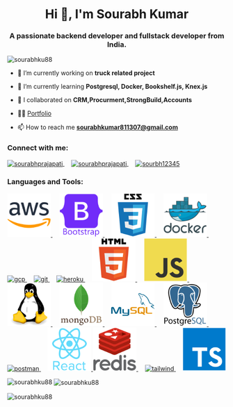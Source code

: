 
<h1 align="center">Hi 👋, I'm Sourabh Kumar</h1>
<h3 align="center">A passionate backend developer and fullstack developer from India.</h3>

<p align="left"> <img src="https://komarev.com/ghpvc/?username=sourabhku88&label=Profile%20views&color=0e75b6&style=flat" alt="sourabhku88" /> </p>

- 🔭 I’m currently working on **truck related project**

- 🌱 I’m currently learning **Postgresql, Docker, Bookshelf.js, Knex.js**

- 👯 I collaborated on **CRM,Procurment,StrongBuild,Accounts**

- 👨‍💻 [Portfolio](https://sourabhtech.netlify.app)

- 📫 How to reach me **sourabhkumar811307@gmail.com**

<h3 align="left">Connect with me:</h3>
<p align="left" width="100vw">
<a href="https://linkedin.com/in/sourabhprajapati" target="_blank">
  <img align="center" src="https://raw.githubusercontent.com/rahuldkjain/github-profile-readme-generator/master/src/images/icons/Social/linked-in-alt.svg" alt="sourabhprajapati" height="70" width="70" />
</a> 
  <span> &nbsp &nbsp‎‎‎‎‎ </span>
   
<a href="https://instagram.com/__sourabhprajapati" target="blank">
  <img align="center" src="https://raw.githubusercontent.com/rahuldkjain/github-profile-readme-generator/master/src/images/icons/Social/instagram.svg" alt="sourabhprajapati" height="100" width="70" />
</a>
  <span> &nbsp &nbsp‎‎‎‎‎ </span>
<a href="https://www.leetcode.com/sourabh_12345" target="blank">
  <img align="center" src="https://raw.githubusercontent.com/rahuldkjain/github-profile-readme-generator/master/src/images/icons/Social/leet-code.svg" alt="sourbh12345" height="70" width="70" />
</a>
</p>

<h3 align="left">Languages and Tools:</h3>
<p align="left">
  <a href="https://aws.amazon.com" target="_blank" rel="noreferrer" marging="8px">
    <img src="https://raw.githubusercontent.com/devicons/devicon/master/icons/amazonwebservices/amazonwebservices-original-wordmark.svg" alt="aws" width="100" height="100"/> 
  </a>
   <span> &nbsp &nbsp‎‎‎‎‎ </span>
  <a href="https://getbootstrap.com" target="_blank" rel="noreferrer"> 
    <img src="https://raw.githubusercontent.com/devicons/devicon/master/icons/bootstrap/bootstrap-plain-wordmark.svg" alt="bootstrap" width="100" height="100"/>
  </a>
   <span> &nbsp &nbsp‎‎‎‎‎ </span>
  <a href="https://www.w3schools.com/css/" target="_blank" rel="noreferrer">
      <img src="https://raw.githubusercontent.com/devicons/devicon/master/icons/css3/css3-original-wordmark.svg" alt="css3" width="100" height="100"/> 
  </a>
   <span> &nbsp &nbsp‎‎‎‎‎ </span>
  <a href="https://www.docker.com/" target="_blank" rel="noreferrer">
    <img src="https://raw.githubusercontent.com/devicons/devicon/master/icons/docker/docker-original-wordmark.svg" alt="docker" width="100" height="100"/>
  </a> 
   <span> &nbsp &nbsp‎‎‎‎‎ </span>
  <a href="https://cloud.google.com" target="_blank" rel="noreferrer"> 
    <img src="https://www.vectorlogo.zone/logos/google_cloud/google_cloud-icon.svg" alt="gcp" width="100" height="100"/>
  </a> 
   <span> &nbsp &nbsp‎‎‎‎‎ </span>
  <a href="https://git-scm.com/" target="_blank" rel="noreferrer">
    <img src="https://www.vectorlogo.zone/logos/git-scm/git-scm-icon.svg" alt="git" width="100" height="100"/>
  </a> 
   <span> &nbsp &nbsp‎‎‎‎‎ </span>
  <a href="https://heroku.com" target="_blank" rel="noreferrer">
    <img src="https://www.vectorlogo.zone/logos/heroku/heroku-icon.svg" alt="heroku" width="100" height="100"/> 
  </a> 
   <span> &nbsp &nbsp‎‎‎‎‎ </span>
  <a href="https://www.w3.org/html/" target="_blank" rel="noreferrer"> 
    <img src="https://raw.githubusercontent.com/devicons/devicon/master/icons/html5/html5-original-wordmark.svg" alt="html5" width="100" height="100"/> 
  </a> 
   <span> &nbsp &nbsp‎‎‎‎‎ </span>
  <a href="https://developer.mozilla.org/en-US/docs/Web/JavaScript" target="_blank" rel="noreferrer">
    <img src="https://raw.githubusercontent.com/devicons/devicon/master/icons/javascript/javascript-original.svg" alt="javascript" width="100" height="100"/> 
  </a> 
   <span> &nbsp &nbsp‎‎‎‎‎ </span>
  <a href="https://www.linux.org/" target="_blank" rel="noreferrer">
    <img src="https://raw.githubusercontent.com/devicons/devicon/master/icons/linux/linux-original.svg" alt="linux" width="100" height="100"/> 
  </a>
   <span> &nbsp &nbsp‎‎‎‎‎ </span>
  <a href="https://www.mongodb.com/" target="_blank" rel="noreferrer">
    <img src="https://raw.githubusercontent.com/devicons/devicon/master/icons/mongodb/mongodb-original-wordmark.svg" alt="mongodb" width="100" height="100"/>
  </a> 
   <span> &nbsp &nbsp‎‎‎‎‎ </span>
  <a href="https://www.mysql.com/" target="_blank" rel="noreferrer">
      <img src="https://raw.githubusercontent.com/devicons/devicon/master/icons/mysql/mysql-original-wordmark.svg" alt="mysql" width="100" height="100"/>
  </a>
   <span> &nbsp &nbsp‎‎‎‎‎ </span>
  <a href="https://www.postgresql.org" target="_blank" rel="noreferrer"> 
    <img src="https://raw.githubusercontent.com/devicons/devicon/master/icons/postgresql/postgresql-original-wordmark.svg" alt="postgresql" width="100" height="100"/> 
  </a>
   <span> &nbsp &nbsp‎‎‎‎‎ </span>
  <a href="https://postman.com" target="_blank" rel="noreferrer">
    <img src="https://www.vectorlogo.zone/logos/getpostman/getpostman-icon.svg" alt="postman" width="100" height="100"/>
  </a>
   <span> &nbsp &nbsp‎‎‎‎‎ </span>
  <a href="https://reactjs.org/" target="_blank" rel="noreferrer">
    <img src="https://raw.githubusercontent.com/devicons/devicon/master/icons/react/react-original-wordmark.svg" alt="react" width="100" height="100"/>
  </a> <a href="https://redis.io" target="_blank" rel="noreferrer"> 
    <img src="https://raw.githubusercontent.com/devicons/devicon/master/icons/redis/redis-original-wordmark.svg" alt="redis" width="100" height="100"/> 
  </a>
   <span> &nbsp &nbsp‎‎‎‎‎ </span>
  <a href="https://tailwindcss.com/" target="_blank" rel="noreferrer">
    <img src="https://www.vectorlogo.zone/logos/tailwindcss/tailwindcss-icon.svg" alt="tailwind" width="100" height="100"/>
  </a> 
   <span> &nbsp &nbsp‎‎‎‎‎ </span>
  <a href="https://www.typescriptlang.org/" target="_blank" rel="noreferrer"> 
    <img src="https://raw.githubusercontent.com/devicons/devicon/master/icons/typescript/typescript-original.svg" alt="typescript" width="100" height="100"/>
  </a> 
</p>

<p><img align="left" src="https://github-readme-stats.vercel.app/api/top-langs?username=sourabhku88&show_icons=true&locale=en&layout=compact" alt="sourabhku88" /></p>

<p>&nbsp;<img align="center" src="https://github-readme-stats.vercel.app/api?username=sourabhku88&show_icons=true&locale=en" alt="sourabhku88" /></p>

<p><img align="center" src="https://github-readme-streak-stats.herokuapp.com/?user=sourabhku88&" alt="sourabhku88" /></p>
